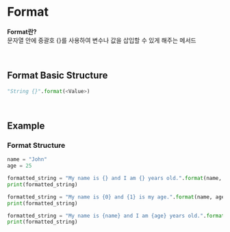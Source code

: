 # Format
**Format란?** <br>
문자열 안에 중괄호 {}를 사용하여 변수나 값을 삽입할 수 있게 해주는 메서드

<br>

## Format Basic Structure
```python
"String {}".format(<Value>)
```

<br>

## Example
### Format Structure
```python
name = "John"
age = 25

formatted_string = "My name is {} and I am {} years old.".format(name, age)
print(formatted_string)
```
```python
formatted_string = "My name is {0} and {1} is my age.".format(name, age)
print(formatted_string)
```
```python
formatted_string = "My name is {name} and I am {age} years old.".format(name=name, age=age)
print(formatted_string)
```